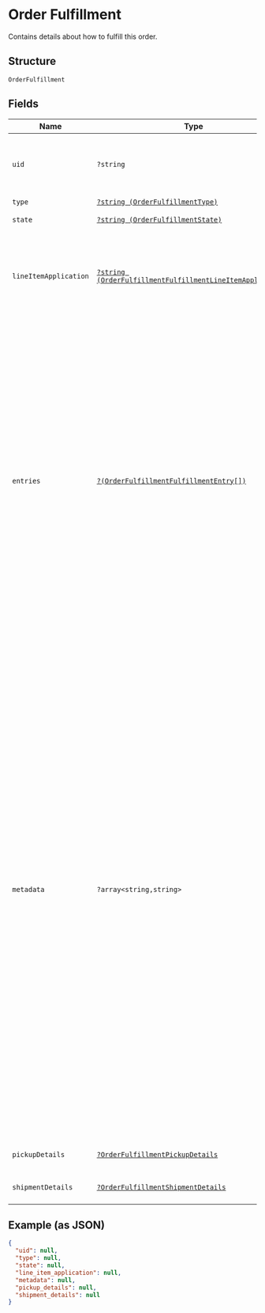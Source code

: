 
# Order Fulfillment

Contains details about how to fulfill this order.

## Structure

`OrderFulfillment`

## Fields

| Name | Type | Tags | Description | Getter | Setter |
|  --- | --- | --- | --- | --- | --- |
| `uid` | `?string` | Optional | A unique ID that identifies the fulfillment only within this order.<br>**Constraints**: *Maximum Length*: `60` | getUid(): ?string | setUid(?string uid): void |
| `type` | [`?string (OrderFulfillmentType)`](../../doc/models/order-fulfillment-type.md) | Optional | The type of fulfillment. | getType(): ?string | setType(?string type): void |
| `state` | [`?string (OrderFulfillmentState)`](../../doc/models/order-fulfillment-state.md) | Optional | The current state of this fulfillment. | getState(): ?string | setState(?string state): void |
| `lineItemApplication` | [`?string (OrderFulfillmentFulfillmentLineItemApplication)`](../../doc/models/order-fulfillment-fulfillment-line-item-application.md) | Optional | The `line_item_application` describes what order line items this fulfillment applies<br>to. It can be `ALL` or `ENTRY_LIST` with a supplied list of fulfillment entries. | getLineItemApplication(): ?string | setLineItemApplication(?string lineItemApplication): void |
| `entries` | [`?(OrderFulfillmentFulfillmentEntry[])`](../../doc/models/order-fulfillment-fulfillment-entry.md) | Optional | A list of entries pertaining to the fulfillment of an order. Each entry must reference<br>a valid `uid` for an order line item in the `line_item_uid` field, as well as a `quantity` to<br>fulfill.<br>Multiple entries can reference the same line item `uid`, as long as the total quantity among<br>all fulfillment entries referencing a single line item does not exceed the quantity of the<br>order's line item itself.<br>An order cannot be marked as `COMPLETED` before all fulfillments are `COMPLETED`,<br>`CANCELED`, or `FAILED`. Fulfillments can be created and completed independently<br>before order completion. | getEntries(): ?array | setEntries(?array entries): void |
| `metadata` | `?array<string,string>` | Optional | Application-defined data attached to this fulfillment. Metadata fields are intended<br>to store descriptive references or associations with an entity in another system or store brief<br>information about the object. Square does not process this field; it only stores and returns it<br>in relevant API calls. Do not use metadata to store any sensitive information (such as personally<br>identifiable information or card details).<br>Keys written by applications must be 60 characters or less and must be in the character set<br>`[a-zA-Z0-9_-]`. Entries can also include metadata generated by Square. These keys are prefixed<br>with a namespace, separated from the key with a ':' character.<br>Values have a maximum length of 255 characters.<br>An application can have up to 10 entries per metadata field.<br>Entries written by applications are private and can only be read or modified by the same<br>application.<br>For more information, see [Metadata](https://developer.squareup.com/docs/build-basics/metadata). | getMetadata(): ?array | setMetadata(?array metadata): void |
| `pickupDetails` | [`?OrderFulfillmentPickupDetails`](../../doc/models/order-fulfillment-pickup-details.md) | Optional | Contains details necessary to fulfill a pickup order. | getPickupDetails(): ?OrderFulfillmentPickupDetails | setPickupDetails(?OrderFulfillmentPickupDetails pickupDetails): void |
| `shipmentDetails` | [`?OrderFulfillmentShipmentDetails`](../../doc/models/order-fulfillment-shipment-details.md) | Optional | Contains the details necessary to fulfill a shipment order. | getShipmentDetails(): ?OrderFulfillmentShipmentDetails | setShipmentDetails(?OrderFulfillmentShipmentDetails shipmentDetails): void |

## Example (as JSON)

```json
{
  "uid": null,
  "type": null,
  "state": null,
  "line_item_application": null,
  "metadata": null,
  "pickup_details": null,
  "shipment_details": null
}
```

